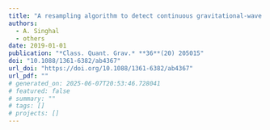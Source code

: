 ```yaml
---
title: "A resampling algorithm to detect continuous gravitational-wave signals from neutron stars in binary systems"
authors:
  - A. Singhal
  - others
date: 2019-01-01
publication: "*Class. Quant. Grav.* **36**(20) 205015"
doi: "10.1088/1361-6382/ab4367"
url_doi: "https://doi.org/10.1088/1361-6382/ab4367"
url_pdf: ""
# generated_on: 2025-06-07T20:53:46.728041
# featured: false
# summary: ""
# tags: []
# projects: []
---
```


